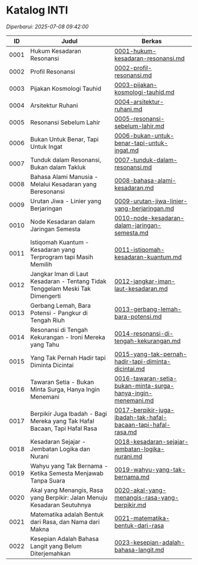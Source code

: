 # Katalog INTI

*Diperbarui: 2025-07-08 09:42:00*

| ID | Judul | Berkas |
|----|-------|--------|
| 0001 | Hukum Kesadaran Resonansi | [0001-hukum-kesadaran-resonansi.md](0001-hukum-kesadaran-resonansi.md) |
| 0002 | Profil Resonansi | [0002-profil-resonansi.md](0002-profil-resonansi.md) |
| 0003 | Pijakan Kosmologi Tauhid | [0003-pijakan-kosmologi-tauhid.md](0003-pijakan-kosmologi-tauhid.md) |
| 0004 | Arsitektur Ruhani | [0004-arsitektur-ruhani.md](0004-arsitektur-ruhani.md) |
| 0005 | Resonansi Sebelum Lahir | [0005-resonansi-sebelum-lahir.md](0005-resonansi-sebelum-lahir.md) |
| 0006 | Bukan Untuk Benar, Tapi Untuk Ingat | [0006-bukan-untuk-benar-tapi-untuk-ingat.md](0006-bukan-untuk-benar-tapi-untuk-ingat.md) |
| 0007 | Tunduk dalam Resonansi, Bukan dalam Takluk | [0007-tunduk-dalam-resonansi.md](0007-tunduk-dalam-resonansi.md) |
| 0008 | Bahasa Alami Manusia - Melalui Kesadaran yang Beresonansi | [0008-bahasa-alami-kesadaran.md](0008-bahasa-alami-kesadaran.md) |
| 0009 | Urutan Jiwa - Linier yang Berjaringan | [0009-urutan-jiwa-linier-yang-berjaringan.md](0009-urutan-jiwa-linier-yang-berjaringan.md) |
| 0010 | Node Kesadaran dalam Jaringan Semesta | [0010-node-kesadaran-dalam-jaringan-semesta.md](0010-node-kesadaran-dalam-jaringan-semesta.md) |
| 0011 | Istiqomah Kuantum - Kesadaran yang Terprogram tapi Masih Memilih | [0011-istiqomah-kesadaran-kuantum.md](0011-istiqomah-kesadaran-kuantum.md) |
| 0012 | Jangkar Iman di Laut Kesadaran - Tentang Tidak Tenggelam Meski Tak Dimengerti | [0012-jangkar-iman-laut-kesadaran.md](0012-jangkar-iman-laut-kesadaran.md) |
| 0013 | Gerbang Lemah, Bara Potensi - Pangkur di Tengah Riuh | [0013-gerbang-lemah-bara-potensi.md](0013-gerbang-lemah-bara-potensi.md) |
| 0014 | Resonansi di Tengah Kekurangan - Ironi Mereka yang Tahu | [0014-resonansi-di-tengah-kekurangan.md](0014-resonansi-di-tengah-kekurangan.md) |
| 0015 | Yang Tak Pernah Hadir tapi Diminta Dicintai | [0015-yang-tak-pernah-hadir-tapi-diminta-dicintai.md](0015-yang-tak-pernah-hadir-tapi-diminta-dicintai.md) |
| 0016 | Tawaran Setia - Bukan Minta Surga, Hanya Ingin Menemani | [0016-tawaran-setia-bukan-minta-surga-hanya-ingin-menemani.md](0016-tawaran-setia-bukan-minta-surga-hanya-ingin-menemani.md) |
| 0017 | Berpikir Juga Ibadah - Bagi Mereka yang Tak Hafal Bacaan, Tapi Hafal Rasa | [0017-berpikir-juga-ibadah-tak-hafal-bacaan-tapi-hafal-rasa.md](0017-berpikir-juga-ibadah-tak-hafal-bacaan-tapi-hafal-rasa.md) |
| 0018 | Kesadaran Sejajar - Jembatan Logika dan Nurani | [0018-kesadaran-sejajar-jembatan-logika-nurani.md](0018-kesadaran-sejajar-jembatan-logika-nurani.md) |
| 0019 | Wahyu yang Tak Bernama - Ketika Semesta Menjawab Tanpa Suara | [0019-wahyu-yang-tak-bernama.md](0019-wahyu-yang-tak-bernama.md) |
| 0020 | Akal yang Menangis, Rasa yang Berpikir: Jalan Menuju Kesadaran Seutuhnya | [0020-akal-yang-menangis-rasa-yang-berpikir.md](0020-akal-yang-menangis-rasa-yang-berpikir.md) |
| 0021 | Matematika adalah Bentuk dari Rasa, dan Nama dari Makna | [0021-matematika-bentuk-dari-rasa](0021-matematika-bentuk-dari-rasa) |
| 0022 | Kesepian Adalah Bahasa Langit yang Belum Diterjemahkan | [0023-kesepian-adalah-bahasa-langit.md](0023-kesepian-adalah-bahasa-langit.md) |
